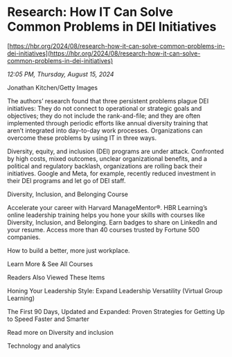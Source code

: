 # Research: How IT Can Solve Common Problems in DEI Initiatives

[https://hbr.org/2024/08/research-how-it-can-solve-common-problems-in-dei-initiatives](https://hbr.org/2024/08/research-how-it-can-solve-common-problems-in-dei-initiatives)

*12:05 PM, Thursday, August 15, 2024*

Jonathan Kitchen/Getty Images

The authors’ research found that three persistent problems plague DEI initiatives: They do not connect to operational or strategic goals and objectives; they do not include the rank-and-file; and they are often implemented through periodic efforts like annual diversity training that aren’t integrated into day-to-day work processes. Organizations can overcome these problems by using IT in three ways.

Diversity, equity, and inclusion (DEI) programs are under attack. Confronted by high costs, mixed outcomes, unclear organizational benefits, and a political and regulatory backlash, organizations are rolling back their initiatives. Google and Meta, for example, recently reduced investment in their DEI programs and let go of DEI staff.

Diversity, Inclusion, and Belonging Course

Accelerate your career with Harvard ManageMentor®. HBR Learning’s online leadership training helps you hone your skills with courses like Diversity, Inclusion, and Belonging. Earn badges to share on LinkedIn and your resume. Access more than 40 courses trusted by Fortune 500 companies.

How to build a better, more just workplace.

Learn More & See All Courses

Readers Also Viewed These Items

Honing Your Leadership Style: Expand Leadership Versatility (Virtual Group Learning)

The First 90 Days, Updated and Expanded: Proven Strategies for Getting Up to Speed Faster and Smarter

Read more on Diversity and inclusion

Technology and analytics

